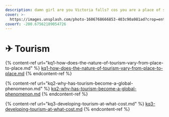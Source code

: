 ```yaml
---
description: damn girl are you Victoria falls? cos you are a place of scenic beauty
cover: >-
  https://images.unsplash.com/photo-1606768666853-403c90a981ad?crop=entropy&cs=tinysrgb&fm=jpg&ixid=MnwxOTcwMjR8MHwxfHNlYXJjaHw2fHxwbGFuZXxlbnwwfHx8fDE2NjExNzEzMjQ&ixlib=rb-1.2.1&q=80
coverY: -200.67562189054726
---
```


# ✈ Tourism

{% content-ref url="kq1-how-does-the-nature-of-tourism-vary-from-place-to-place.md" %}
[kq1-how-does-the-nature-of-tourism-vary-from-place-to-place.md](kq1-how-does-the-nature-of-tourism-vary-from-place-to-place.md)
{% endcontent-ref %}

{% content-ref url="kq2-why-has-tourism-become-a-global-phenomenon.md" %}
[kq2-why-has-tourism-become-a-global-phenomenon.md](kq2-why-has-tourism-become-a-global-phenomenon.md)
{% endcontent-ref %}

{% content-ref url="kq3-developing-tourism-at-what-cost.md" %}
[kq3-developing-tourism-at-what-cost.md](kq3-developing-tourism-at-what-cost.md)
{% endcontent-ref %}
